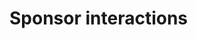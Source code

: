 # Sponsor interactions

<figure><img src="../.gitbook/assets/louiscollinsjr_Black_and_white_line_art_illustration_of_an_isom_ce792208-7ca0-4eb9-a4c6-30d8057ccbfa.png" alt=""><figcaption></figcaption></figure>
